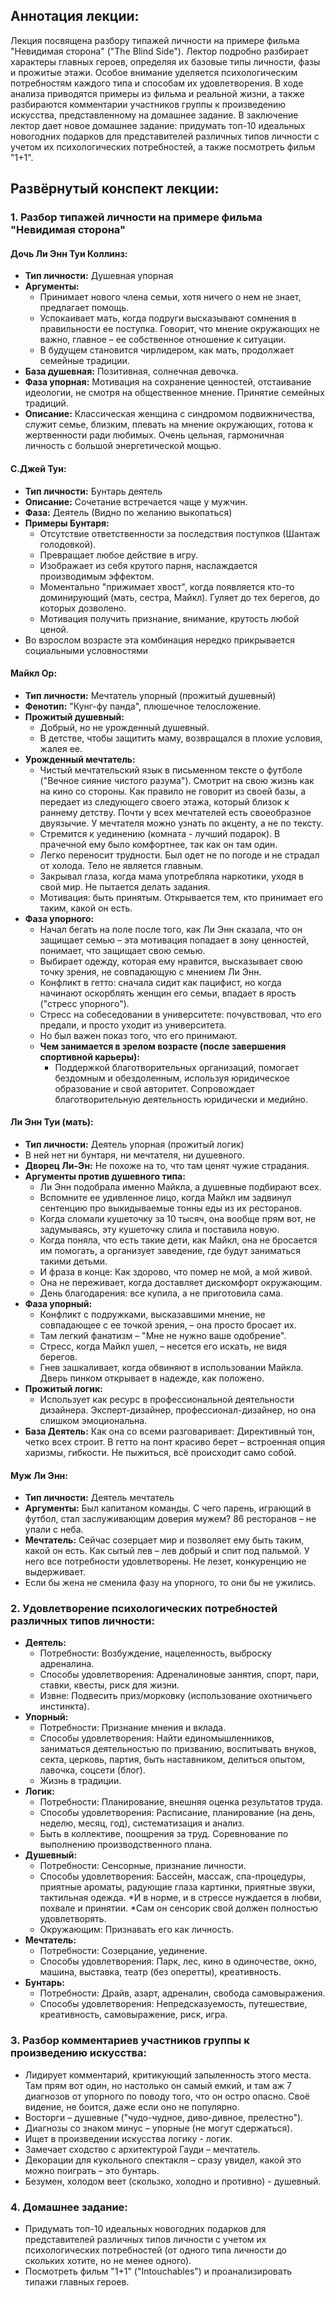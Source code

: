 ## Аннотация лекции:

Лекция посвящена разбору типажей личности на примере фильма "Невидимая сторона" ("The Blind Side"). Лектор подробно разбирает характеры главных героев, определяя их базовые типы личности, фазы и прожитые этажи. Особое внимание уделяется психологическим потребностям каждого типа и способам их удовлетворения. В ходе анализа приводятся примеры из фильма и реальной жизни, а также разбираются комментарии участников группы к произведению искусства, представленному на домашнее задание. В заключение лектор дает новое домашнее задание: придумать топ-10 идеальных новогодних подарков для представителей различных типов личности с учетом их психологических потребностей, а также посмотреть фильм "1+1".

## Развёрнутый конспект лекции:

### 1. Разбор типажей личности на примере фильма "Невидимая сторона"

#### Дочь Ли Энн Туи Коллинз:
* **Тип личности:** Душевная упорная
* **Аргументы:**
  * Принимает нового члена семьи, хотя ничего о нем не знает, предлагает помощь.
  * Успокаивает мать, когда подруги высказывают сомнения в правильности ее поступка. Говорит, что мнение окружающих не важно, главное – ее собственное отношение к ситуации.
  * В будущем становится чирлидером, как мать, продолжает семейные традиции.
* **База душевная:** Позитивная, солнечная девочка.
* **Фаза упорная:** Мотивация на сохранение ценностей, отстаивание идеологии, не смотря на общественное мнение. Принятие семейных традиций.
* **Описание:** Классическая женщина с синдромом подвижничества, служит семье, близким, плевать на мнение окружающих, готова к жертвенности ради любимых. Очень цельная, гармоничная личность с большой энергетической мощью.

#### С.Джей Туи:
* **Тип личности:** Бунтарь деятель
* **Описание:** Сочетание встречается чаще у мужчин.
* **Фаза:** Деятель (Видно по желанию выкопаться)
* **Примеры Бунтаря:**
  * Отсутствие ответственности за последствия поступков (Шантаж голодовкой).
  * Превращает любое действие в игру.
  * Изображает из себя крутого парня, наслаждается производимым эффектом.
  * Моментально "прижимает хвост", когда появляется кто-то доминирующий (мать, сестра, Майкл). Гуляет до тех берегов, до которых дозволено.
  * Мотивация получить признание, внимание, крутость любой ценой.
* Во взрослом возрасте эта комбинация нередко прикрывается социальными условностями

#### Майкл Ор:
* **Тип личности:** Мечтатель упорный (прожитый душевный)
* **Фенотип:** "Кунг-фу панда", плюшечное телосложение.
* **Прожитый душевный:**
  * Добрый, но не урожденный душевный.
  * В детстве, чтобы защитить маму, возвращался в плохие условия, жалея ее.
* **Урожденный мечтатель:**
  * Чистый мечтательский язык в письменном тексте о футболе ("Вечное сияние чистого разума"). Смотрит на свою жизнь как на кино со стороны. Как правило не говорит из своей базы, а передает из следующего своего этажа, который близок к раннему детству. Почти у всех мечтателей есть своеобразное двуязычие. У мечтателя можно узнать по акценту, а не по тексту.
  * Стремится к уединению (комната - лучший подарок). В прачечной ему было комфортнее, так как он там один.
  * Легко переносит трудности. Был одет не по погоде и не страдал от холода. Тело не является главным.
  * Закрывал глаза, когда мама употребляла наркотики, уходя в свой мир. Не пытается делать задания.
  * Мотивация: быть принятым. Открывается тем, кто принимает его таким, какой он есть.
* **Фаза упорного:**
  * Начал бегать на поле после того, как Ли Энн сказала, что он защищает семью – эта мотивация попадает в зону ценностей, понимает, что защищает свою семью.
  * Выбирает одежду, которая ему нравится, высказывает свою точку зрения, не совпадающую с мнением Ли Энн.
  * Конфликт в гетто: сначала сидит как пацифист, но когда начинают оскорблять женщин его семьи, впадает в ярость ("стресс упорного").
  * Стресс на собеседовании в университете: почувствовал, что его предали, и просто уходит из университета.
  * Но был важен показ того, что его принимают.
  * **Чем занимается в зрелом возрасте (после завершения спортивной карьеры):**
     * Поддержкой благотворительных организаций, помогает бездомным и обездоленным, используя юридическое образование и свой авторитет. Сопровождает благотворительную деятельность юридически и медийно.

#### Ли Энн Туи (мать):
* **Тип личности:** Деятель упорная (прожитый логик)
* В ней нет ни бунтаря, ни мечтателя, ни душевного.
* **Дворец Ли-Эн:** Не похоже на то, что там ценят чужие страдания.
* **Аргументы против душевного типа:**
  * Ли Энн подобрала именно Майкла, а душевные подбирают всех.
  * Вспомните ее удивленное лицо, когда Майкл им задвинул сентенцию про выкидываемые тонны еды из их ресторанов.
  * Когда сломали кушеточку за 10 тысяч, она вообще прям вот, не задумываясь, эту кушеточку слила и поставила новую.
  * Когда поняла, что есть такие дети, как Майкл, она не бросается им помогать, а организует заведение, где будут заниматься такими детьми.
  * И фраза в конце: Как здорово, что помер не мой, а мой живой.
  * Она не переживает, когда доставляет дискомфорт окружающим.
  * День благодарения: все купила, а не приготовила сама.
* **Фаза упорный:**
  * Конфликт с подружками, высказавшими мнение, не совпадающее с ее точкой зрения, – она просто бросает их.
  * Там легкий фанатизм – "Мне не нужно ваше одобрение".
  * Стресс, когда Майкл ушел, – несется его искать, не видя берегов.
  * Гнев зашкаливает, когда обвиняют в использовании Майкла. Дверь пинком открывает в надежде, как положено.
* **Прожитый логик:**
  * Использует как ресурс в профессиональной деятельности дизайнера. Эксперт-дизайнер, профессионал-дизайнер, но она слишком эмоциональна.
* **База Деятель:** Как она со всеми разговаривает: Директивный тон, четко всех строит. В гетто на понт красиво берет – встроенная опция харизмы, гибкости. Не пыжиться, всё происходит само собой.

#### Муж Ли Энн:
* **Тип личности:** Деятель мечтатель
* **Аргументы:** Был капитаном команды. С чего парень, играющий в футбол, стал заслуживающим доверия мужем? 86 ресторанов – не упали с неба.
* **Мечтатель:** Сейчас созерцает мир и позволяет ему быть таким, какой он есть. Как сытый лев – лев добрый и спит под пальмой. У него все потребности удовлетворены. Не лезет, конкуренцию не выдерживает.
* Если бы жена не сменила фазу на упорного, то они бы не ужились.

### 2. Удовлетворение психологических потребностей различных типов личности:

*   **Деятель:**
    *   Потребности: Возбуждение, нацеленность, выброску адреналина.
    *   Способы удовлетворения: Адреналиновые занятия, спорт, пари, ставки, квесты, риск для жизни.
    *   Извне: Подвесить приз/морковку (использование охотничьего инстинкта).
*   **Упорный:**
    *   Потребности: Признание мнения и вклада.
    *   Способы удовлетворения: Найти единомышленников, заниматься деятельностью по призванию, воспитывать внуков, секта, церковь, партия, быть наставником, делиться опытом, лавочка, соцсети (блог).
    *   Жизнь в традиции.
*   **Логик:**
    *   Потребности: Планирование, внешняя оценка результатов труда.
    *   Способы удовлетворения: Расписание, планирование (на день, неделю, месяц, год), систематизация и анализ.
    *   Быть в коллективе, поощрения за труд. Соревнование по выполнению производственного плана.
*   **Душевный:**
    *   Потребности: Сенсорные, признание личности.
    *   Способы удовлетворения: Бассейн, массаж, спа-процедуры, приятные ароматы, радующие глаза картинки, приятные звуки, тактильная одежда.
       *И в норме, и в стрессе нуждается в любви, похвале и принятии.
       *Сам он сенсорик свой должен полностью удовлетворять.
    *   Окружающим: Признавать его как личность.
*   **Мечтатель:**
    *   Потребности: Созерцание, уединение.
    *   Способы удовлетворения: Парк, лес, кино в одиночестве, окно, машина, выставка, театр (без оперетты), креативность.
*   **Бунтарь:**
    *   Потребности: Драйв, азарт, адреналин, свобода самовыражения.
    *   Способы удовлетворения: Непредсказуемость, путешествие, креативность, самовыражение, риск, игра.

### 3. Разбор комментариев участников группы к произведению искусства:

*   Лидирует комментарий, критикующий запыленность этого места. Там прям вот один, но настолько он самый емкий, и там аж 7 диагнозов от упорного по поводу того, что он остро опасно. Своё видение, не боится, даже если оно не популярно.
*   Восторги – душевные ("чудо-чудное, диво-дивное, прелестно").
*   Диагнозы со знаком минус – упорные (не могут сдержаться).
*   Ищет в произведении искусства логику - логик.
*   Замечает сходство с архитектурой Гауди – мечтатель.
*   Декорации для кукольного спектакля – сразу увидел, какой это можно поиграть – это бунтарь.
*   Безумен, холодом веет (скользко, холодно и противно) - душевный.

### 4. Домашнее задание:

*   Придумать топ-10 идеальных новогодних подарков для представителей различных типов личности с учетом их психологических потребностей (от одного типа личности до скольких хотите, но не менее одного).
*   Посмотреть фильм "1+1" ("Intouchables") и проанализировать типажи главных героев.
